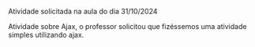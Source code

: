 Atividade solicitada na aula do dia 31/10/2024

Atividade sobre Ajax, o professor solicitou que fizéssemos uma atividade simples utilizando ajax. 
